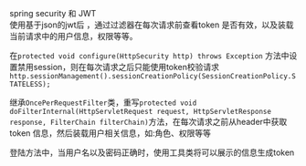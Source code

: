 spring security 和 JWT</br>
使用基于json的jwt后 ，通过过滤器在每次请求前查看token 是否有效，以及装载当前请求中的用户信息，权限等等。

在`protected void configure(HttpSecurity http) throws Exception` 方法中设置禁用session，则在每次请求之后只能使用token校验请求`http.sessionManagement().sessionCreationPolicy(SessionCreationPolicy.STATELESS);`

继承`OncePerRequestFilter`类，重写`protected void doFilterInternal(HttpServletRequest request, HttpServletResponse response, FilterChain filterChain)`方法，在每次请求之前从header中获取token 信息，然后装载用户相关信息，如:角色、权限等等

登陆方法中，当用户名以及密码正确时，使用工具类将可以展示的信息生成token

